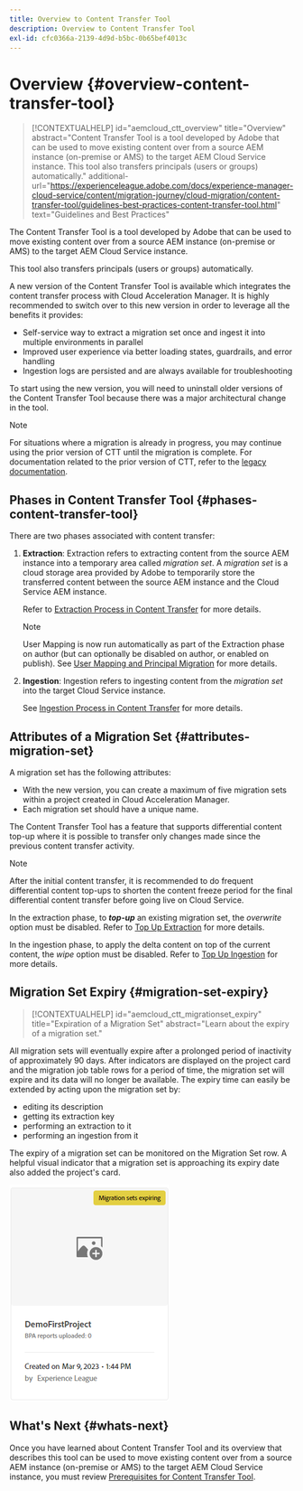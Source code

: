 ```yaml
---
title: Overview to Content Transfer Tool
description: Overview to Content Transfer Tool
exl-id: cfc0366a-2139-4d9d-b5bc-0b65bef4013c
---
```

# Overview {#overview-content-transfer-tool}

>[!CONTEXTUALHELP] 
>id="aemcloud_ctt_overview" 
>title="Overview" 
>abstract="Content Transfer Tool is a tool developed by Adobe that can be used to move existing content over from a source AEM instance (on-premise or AMS) to the target AEM Cloud Service instance. This tool also transfers principals (users or groups) automatically."
>additional-url="https://experienceleague.adobe.com/docs/experience-manager-cloud-service/content/migration-journey/cloud-migration/content-transfer-tool/guidelines-best-practices-content-transfer-tool.html" text="Guidelines and Best Practices"

The Content Transfer Tool is a tool developed by Adobe that can be used to move existing content over from a source AEM instance (on-premise or AMS) to the target AEM Cloud Service instance. 

This tool also transfers principals (users or groups) automatically. 

A new version of the Content Transfer Tool is available which integrates the content transfer process with Cloud Acceleration Manager. It is highly recommended to switch over to this new version in order to leverage all the benefits it provides:

* Self-service way to extract a migration set once and ingest it into multiple environments in parallel
* Improved user experience via better loading states, guardrails, and error handling
* Ingestion logs are persisted and are always available for troubleshooting 

To start using the new version, you will need to uninstall older versions of the Content Transfer Tool because there was a major architectural change in the tool. 

>[!NOTE]
>
> For situations where a migration is already in progress, you may continue using the prior version of CTT until the migration is complete. For documentation related to the prior version of CTT, refer to the [legacy documentation](/help/journey-migration/content-transfer-tool/ctt-legacy/overview-content-transfer-tool-legacy.md).

## Phases in Content Transfer Tool {#phases-content-transfer-tool}

There are two phases associated with content transfer: 

1. **Extraction**:  Extraction refers to extracting content from the source AEM instance into a temporary area called *migration set*. A *migration set* is a cloud storage area provided by Adobe to temporarily store the transferred content between the source AEM instance and the Cloud Service AEM instance. 

   Refer to [Extraction Process in Content Transfer](/help/journey-migration/content-transfer-tool/using-content-transfer-tool/extracting-content.md) for more details. 

    >[!NOTE]
    >User Mapping is now run automatically as part of the Extraction phase on author (but can optionally be disabled on author, or enabled on publish). See [User Mapping and Principal Migration](/help/journey-migration/content-transfer-tool/using-content-transfer-tool/user-mapping-and-migration.md) for more details.

1. **Ingestion**: Ingestion refers to ingesting content from the *migration set* into the target Cloud Service instance. 

   See [Ingestion Process in Content Transfer](/help/journey-migration/content-transfer-tool/using-content-transfer-tool/ingesting-content.md) for more details.

## Attributes of a Migration Set {#attributes-migration-set}
 
A migration set has the following attributes:

* With the new version, you can create a maximum of five migration sets within a project created in Cloud Acceleration Manager.
* Each migration set should have a unique name. 

The Content Transfer Tool has a feature that supports differential content top-up where it is possible to transfer only changes made since the previous content transfer activity. 

>[!NOTE]
>After the initial content transfer, it is recommended to do frequent differential content top-ups to shorten the content freeze period for the final differential content transfer before going live on Cloud Service. 

In the extraction phase, to ***top-up*** an existing migration set, the *overwrite* option must be disabled. Refer to [Top Up Extraction](/help/journey-migration/content-transfer-tool/using-content-transfer-tool/extracting-content.md#top-up-extraction-process) for more details.

In the ingestion phase, to apply the delta content on top of the current content, the *wipe* option must be disabled. Refer to [Top Up Ingestion](/help/journey-migration/content-transfer-tool/using-content-transfer-tool/ingesting-content.md#top-up-ingestion-process) for more details.

## Migration Set Expiry {#migration-set-expiry}

>[!CONTEXTUALHELP]
>id="aemcloud_ctt_migrationset_expiry"
>title="Expiration of a Migration Set"
>abstract="Learn about the expiry of a migration set."

All migration sets will eventually expire after a prolonged period of inactivity of approximately 90 days. After indicators are displayed on the project card and the migration job table rows for a period of time, the migration set will expire and its data will no longer be available. The expiry time can easily be extended by acting upon the migration set by:

* editing its description
* getting its extraction key
* performing an extraction to it
* performing an ingestion from it

The expiry of a migration set can be monitored on the Migration Set row. A helpful visual indicator that a migration set is approaching its expiry date also added the project's card.

![image](/help/journey-migration/content-transfer-tool/assets-ctt/cttcam29.png)


## What's Next {#whats-next}

Once you have learned about Content Transfer Tool and its overview that describes this tool can be used to move existing content over from a source AEM instance (on-premise or AMS) to the target AEM Cloud Service instance, you must review [Prerequisites for Content Transfer Tool](/help/journey-migration/content-transfer-tool/using-content-transfer-tool/prerequisites-content-transfer-tool.md).
